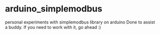 arduino_simplemodbus
====================

personal experiments with simplemodbus library on arduino
Done to assist a buddy. If you need to work with it, go ahead :)
